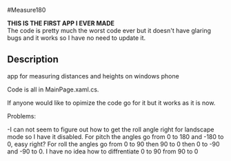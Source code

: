 #Measure180

**THIS IS THE FIRST APP I EVER MADE**  
The code is pretty much the worst code ever but it doesn't have glaring bugs and it works so I have no need to update it.

## Description
app for measuring distances and heights on windows phone


Code is all in MainPage.xaml.cs.

If anyone would like to opimize the code go for it but it works as it is now. 

Problems:

-I can not seem to figure out how to get the roll angle right for landscape mode so I have it disabled. For pitch the angles go from 0 to 180 and -180 to 0, easy right? For roll the angles go from 0 to 90 then 90 to 0 then 0 to -90 and -90 to 0. I have no idea how to diffrentiate 0 to 90 from 90 to 0
